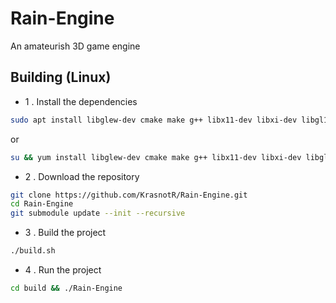 # Rain-Engine
An amateurish 3D game engine

## Building (Linux)
* 1 . Install the dependencies
```bash
sudo apt install libglew-dev cmake make g++ libx11-dev libxi-dev libgl1-mesa-dev libglu1-mesa-dev libxrandr-dev libxext-dev libxcursor-dev libxinerama-dev
```
or
```bash
su && yum install libglew-dev cmake make g++ libx11-dev libxi-dev libgl1-mesa-dev libglu1-mesa-dev libxrandr-dev libxext-dev libxcursor-dev libxinerama-dev
```
* 2 . Download the repository
```bash
git clone https://github.com/KrasnotR/Rain-Engine.git
cd Rain-Engine
git submodule update --init --recursive
```
* 3 . Build the project
```bash
./build.sh
```
* 4 . Run the project
```bash
cd build && ./Rain-Engine
```
